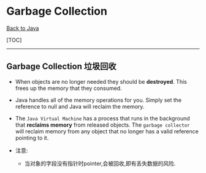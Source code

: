 # Garbage Collection

[Back to Java](../index.md)

[TOC]

---

## Garbage Collection 垃圾回收

- When objects are no longer needed they should be **destroyed**. This frees up the memory that they consumed.

- Java handles all of the memory operations for you. Simply set the reference to null and Java will reclaim the memory.

- The `Java Virtual Machine` has a process that runs in the background that **reclaims memory** from released objects. The `garbage collector` will reclaim memory from any object that no longer has a valid reference pointing to it.

- 注意: 
    - 当对象的字段没有指针时pointer,会被回收,即有丢失数据的风险.


